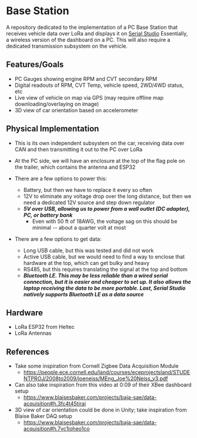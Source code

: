 # Base Station

A repository dedicated to the implementation of a PC Base Station that receives vehicle data over LoRa and displays it on [Serial Studio](https://serial-studio.github.io/)
Essentially, a wireless version of the dashboard on a PC. This will also require a dedicated transmission subsystem on the vehicle.


## Features/Goals

* PC Gauges showing engine RPM and CVT secondary RPM
* Digital readouts of RPM, CVT Temp, vehicle speed, 2WD/4WD status, etc
* Live view of vehicle on map via GPS (may require offline map downloading/overlaying on image)
* 3D view of car orientation based on accelerometer

## Physical Implementation

 * This is its own independent subsystem on the car, receiving data over CAN and then transmitting it out to the PC over LoRa

 * At the PC side, we will have an enclosure at the top of the flag pole on the trailer, which contains the antenna and ESP32

 * There are a few options to power this:
    * Battery, but then we have to replace it every so often
    * 12V to eliminate any voltage drop over the long distance, but then we need a dedicated 12V source and step down regulator
    * <b><i>5V over USB, allowing us to power from a wall outlet (DC adapter), PC, or battery bank</i></b>
        * Even with 50 ft of 18AWG, the voltage sag on this should be minimal -- about a quarter volt at most
     
 * There are a few options to get data:
     * Long USB cable, but this was tested and did not work
     * Active USB cable, but we would need to find a way to enclose that hardware at the top, which can get bulky and heavy
     * RS485, but this requires translating the signal at the top and bottom
     * <b><i>Bluetooth LE. This may be less reliable than a wired serial connection, but it is easier and cheaper to set up. It also allows the laptop receiving the data to be more portable. Last, Serial Studio natively supports Bluetooth LE as a data source</i></b>

## Hardware

* LoRa ESP32 from Heltec
* LoRa Antennas
 
 ## References
 * Take some inspiration from Cornell Zigbee Data Acquisition Module
   * https://people.ece.cornell.edu/land/courses/eceprojectsland/STUDENTPROJ/2008to2009/joeneiss/MEng_Joe%20Neiss_v3.pdf
 * Can also take inspiration from this video at 0:09 of their XBee dashboard setup
    * https://www.blaisesbaker.com/projects/baja-sae/data-acquisition#h.3fc4t45tiraj
 * 3D view of car orientation could be done in Unity; take inspiration from Blaise Baker DAQ setup
     * https://www.blaisesbaker.com/projects/baja-sae/data-acquisition#h.7vc1ioheo1co
